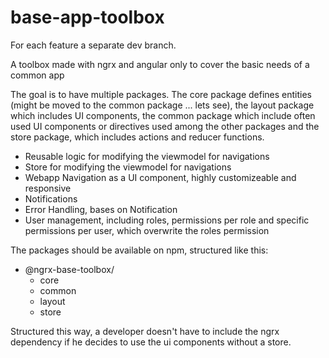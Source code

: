 # base-app-toolbox

For each feature a separate dev branch.

A toolbox made with ngrx and angular only to cover the basic needs of a common app

The goal is to have multiple packages. The core package defines entities (might be moved to the common package ... lets see), the layout package which includes UI components, the common package which include often used UI components or directives used among the other packages and the store package, which includes actions and reducer functions.

- Reusable logic for modifying the viewmodel for navigations
- Store for modifying the viewmodel for navigations
- Webapp Navigation as a UI component, highly customizeable and responsive
- Notifications
- Error Handling, bases on Notification
- User management, including roles, permissions per role and specific permissions per user, which overwrite the roles permission

The packages should be available on npm, structured like this:
- @ngrx-base-toolbox/
  - core
  - common
  - layout
  - store
  
Structured this way, a developer doesn't have to include the ngrx dependency if he decides to use the ui components without a store.
